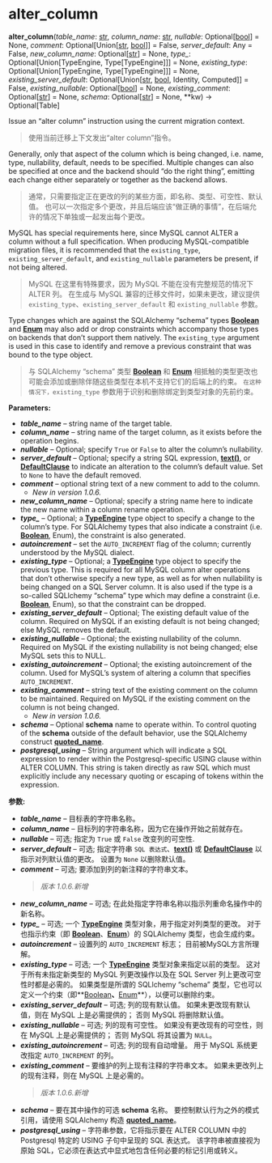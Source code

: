 # alter_column

**alter_column**(*table_name*:  [str], *column_name*:  [str], *nullable*:  Optional\[[bool]\] = None, *comment*:  Optional\[Union\[[str], [bool]\]\] = False, *server_default*:  Any = False, *new_column_name*:  Optional\[[str]\] = None, *type_*:  Optional\[Union\[TypeEngine, Type\[TypeEngine\]\]\] = None, *existing_type*:  Optional\[Union\[TypeEngine, Type\[TypeEngine\]\]\] = None, *existing_server_default*:  Optional\[Union\[[str], [bool], Identity, Computed\]\] = False, *existing_nullable*:  Optional\[[bool]\] = None, *existing_comment*:  Optional\[[str]\] = None, *schema*:  Optional\[[str]\] = None, **kw) → Optional\[Table\]

[str]: https://docs.python.org/3/library/stdtypes.html#str
[bool]: https://docs.python.org/3/library/functions.html#bool
[Boolean]: https://docs.sqlalchemy.org/en/14/core/type_basics.html#sqlalchemy.types.Boolean
[Enum]: https://docs.sqlalchemy.org/en/14/core/type_basics.html#sqlalchemy.types.Enum
[text()]: https://docs.sqlalchemy.org/en/14/core/sqlelement.html#sqlalchemy.sql.expression.text
[DefaultClause]: https://docs.sqlalchemy.org/en/14/core/defaults.html#sqlalchemy.schema.DefaultClause
[TypeEngine]: https://docs.sqlalchemy.org/en/14/core/type_api.html#sqlalchemy.types.TypeEngine
[quoted_name]: https://docs.sqlalchemy.org/en/14/core/sqlelement.html#sqlalchemy.sql.expression.quoted_name

Issue an “alter column” instruction using the current migration context.

> 使用当前迁移上下文发出“alter column”指令。

Generally, only that aspect of the column which is being changed, i.e. name, type, nullability, default, needs to be specified. Multiple changes can also be specified at once and the backend should “do the right thing”, emitting each change either separately or together as the backend allows.

> 通常，只需要指定正在更改的列的某些方面，即名称、类型、可空性、默认值。 也可以一次指定多个更改，并且后端应该“做正确的事情”，在后端允许的情况下单独或一起发出每个更改。

MySQL has special requirements here, since MySQL cannot ALTER a column without a full specification. When producing MySQL-compatible migration files, it is recommended that the `existing_type`, `existing_server_default`, and `existing_nullable` parameters be present, if not being altered.

> MySQL 在这里有特殊要求，因为 MySQL 不能在没有完整规范的情况下 ALTER 列。 在生成与 MySQL 兼容的迁移文件时，如果未更改，建议提供 `existing_type`、`existing_server_default` 和 `existing_nullable` 参数。

Type changes which are against the SQLAlchemy “schema” types **[Boolean]** and **[Enum]** may also add or drop constraints which accompany those types on backends that don’t support them natively. The `existing_type` argument is used in this case to identify and remove a previous constraint that was bound to the type object.

> 与 SQLAlchemy “schema” 类型 **[Boolean]** 和 **[Enum]** 相抵触的类型更改也可能会添加或删除伴随这些类型在本机不支持它们的后端上的约束。 `在这种情况下，existing_type` 参数用于识别和删除绑定到类型对象的先前约束。

**Parameters:**

* ***table_name*** – string name of the target table.
* ***column_name*** – string name of the target column, as it exists before the operation begins.
* ***nullable*** – Optional; specify `True` or `False` to alter the column’s nullability.
* ***server_default*** – Optional; specify a string SQL expression, **[text()]**, or **[DefaultClause]** to indicate an alteration to the column’s default value. Set to `None` to have the default removed.
* ***comment***<a name="params.comment"></a> – optional string text of a new comment to add to the column.
  * *New in version 1.0.6.*
* ***new_column_name*** – Optional; specify a string name here to indicate the new name within a column rename operation.
* ***type_*** – Optional; a **[TypeEngine]** type object to specify a change to the column’s type. For SQLAlchemy types that also indicate a constraint (i.e. **[Boolean]**, Enum), the constraint is also generated.
* ***autoincrement*** – set the `AUTO_INCREMENT` flag of the column; currently understood by the MySQL dialect.
* ***existing_type*** – Optional; a **[TypeEngine]** type object to specify the previous type. This is required for all MySQL column alter operations that don’t otherwise specify a new type, as well as for when nullability is being changed on a SQL Server column. It is also used if the type is a so-called SQLlchemy “schema” type which may define a constraint (i.e. **[Boolean]**, Enum), so that the constraint can be dropped.
* ***existing_server_default*** – Optional; The existing default value of the column. Required on MySQL if an existing default is not being changed; else MySQL removes the default.
* ***existing_nullable*** – Optional; the existing nullability of the column. Required on MySQL if the existing nullability is not being changed; else MySQL sets this to NULL.
* ***existing_autoincrement*** – Optional; the existing autoincrement of the column. Used for MySQL’s system of altering a column that specifies `AUTO_INCREMENT`.
* ***existing_comment*** – string text of the existing comment on the column to be maintained. Required on MySQL if the existing comment on the column is not being changed.
  * *New in version 1.0.6.*
* ***schema*** – Optional **schema** name to operate within. To control quoting of the **schema** outside of the default behavior, use the SQLAlchemy construct **[quoted_name]**.
* ***postgresql_using*** – String argument which will indicate a SQL expression to render within the Postgresql-specific USING clause within ALTER COLUMN. This string is taken directly as raw SQL which must explicitly include any necessary quoting or escaping of tokens within the expression.

**参数:**

* ***table_name*** – 目标表的字符串名称。
* ***column_name*** – 目标列的字符串名称，因为它在操作开始之前就存在。
* ***nullable*** – 可选; 指定为 `True` 或 `False` 改变列的可空性.
* ***server_default*** – 可选; 指定字符串 `SQL 表达式`、**[text()]** 或 **[DefaultClause]** 以指示对列默认值的更改。 设置为 `None` 以删除默认值。
* ***comment***<a name="params.comment"></a> – 可选; 要添加到列的新注释的字符串文本。
  > *版本 1.0.6.新增*
* ***new_column_name*** – 可选; 在此处指定字符串名称以指示列重命名操作中的新名称。
* ***type_*** – 可选; 一个 **[TypeEngine]** 类型对象，用于指定对列类型的更改。 对于也指示约束（即 **[Boolean]**、**[Enum]**）的 SQLAlchemy 类型，也会生成约束。
* ***autoincrement*** – 设置列的 `AUTO_INCREMENT` 标志； 目前被MySQL方言所理解。
* ***existing_type*** – 可选; 一个 **[TypeEngine]** 类型对象来指定以前的类型。 这对于所有未指定新类型的 MySQL 列更改操作以及在 SQL Server 列上更改可空性时都是必需的。 如果类型是所谓的 SQLlchemy “schema” 类型，它也可以定义一个约束（即**[Boolean]**、**[Enum]**），以便可以删除约束。
* ***existing_server_default*** – 可选; 列的现有默认值。 如果未更改现有默认值，则在 MySQL 上是必需提供的； 否则 MySQL 将删除默认值。
* ***existing_nullable*** – 可选; 列的现有可空性。 如果没有更改现有的可空性，则在 MySQL 上是必需提供的； 否则 MySQL 将其设置为 `NULL`。
* ***existing_autoincrement*** – 可选; 列的现有自动增量。 用于 MySQL 系统更改指定 `AUTO_INCREMENT` 的列。
* ***existing_comment*** – 要维护的列上现有注释的字符串文本。 如果未更改列上的现有注释，则在 MySQL 上是必需的。
  > *版本 1.0.6.新增*
* ***schema*** – 要在其中操作的可选 **schema** 名称。 要控制默认行为之外的模式引用，请使用 SQLAlchemy 构造 **[quoted_name]**。
* ***postgresql_using*** – 字符串参数，它将指示要在 ALTER COLUMN 中的 Postgresql 特定的 USING 子句中呈现的 SQL 表达式。 该字符串被直接视为原始 SQL，它必须在表达式中显式地包含任何必要的标记引用或转义。
